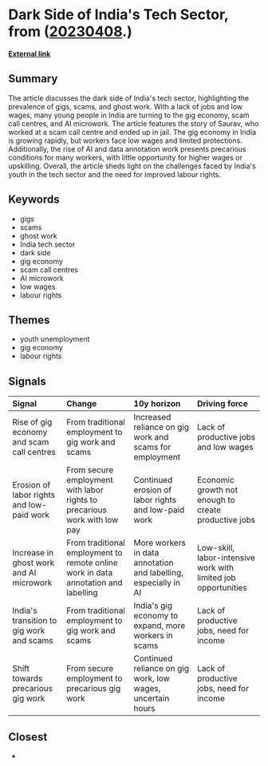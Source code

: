 # __Dark Side of India's Tech Sector__, from ([20230408](https://kghosh.substack.com/p/20230408).)

__[External link](https://www.context.news/big-tech/gigs-scams-ghost-work-india-tech-sectors-dark-side)__



## Summary

The article discusses the dark side of India's tech sector, highlighting the prevalence of gigs, scams, and ghost work. With a lack of jobs and low wages, many young people in India are turning to the gig economy, scam call centres, and AI microwork. The article features the story of Saurav, who worked at a scam call centre and ended up in jail. The gig economy in India is growing rapidly, but workers face low wages and limited protections. Additionally, the rise of AI and data annotation work presents precarious conditions for many workers, with little opportunity for higher wages or upskilling. Overall, the article sheds light on the challenges faced by India's youth in the tech sector and the need for improved labour rights.

## Keywords

* gigs
* scams
* ghost work
* India tech sector
* dark side
* gig economy
* scam call centres
* AI microwork
* low wages
* labour rights

## Themes

* youth unemployment
* gig economy
* labour rights

## Signals

| Signal                                    | Change                                                                             | 10y horizon                                                     | Driving force                                                  |
|:------------------------------------------|:-----------------------------------------------------------------------------------|:----------------------------------------------------------------|:---------------------------------------------------------------|
| Rise of gig economy and scam call centres | From traditional employment to gig work and scams                                  | Increased reliance on gig work and scams for employment         | Lack of productive jobs and low wages                          |
| Erosion of labor rights and low-paid work | From secure employment with labor rights to precarious work with low pay           | Continued erosion of labor rights and low-paid work             | Economic growth not enough to create productive jobs           |
| Increase in ghost work and AI microwork   | From traditional employment to remote online work in data annotation and labelling | More workers in data annotation and labelling, especially in AI | Low-skill, labor-intensive work with limited job opportunities |
| India's transition to gig work and scams  | From traditional employment to gig work and scams                                  | India's gig economy to expand, more workers in scams            | Lack of productive jobs, need for income                       |
| Shift towards precarious gig work         | From secure employment to precarious gig work                                      | Continued reliance on gig work, low wages, uncertain hours      | Lack of productive jobs, need for income                       |

## Closest

* 